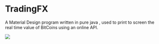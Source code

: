 # TradingFX
A Material Design program written in pure java , used to print to screen the real time value of BitCoins using an online API.

![](https://github.com/fl0wo/TradingFX/blob/master/IMG/dimostrationTradingFX.gif)
